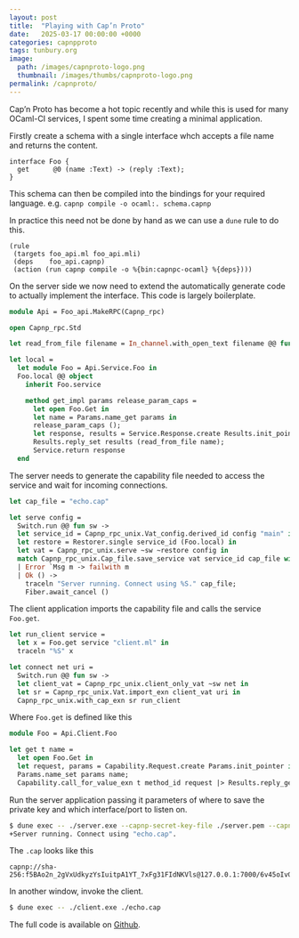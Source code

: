 ```yaml
---
layout: post
title:  "Playing with Cap’n Proto"
date:   2025-03-17 00:00:00 +0000
categories: capnpproto
tags: tunbury.org
image:
  path: /images/capnproto-logo.png
  thumbnail: /images/thumbs/capnproto-logo.png
permalink: /capnproto/
---
```


Cap’n Proto has become a hot topic recently and while this is used for many OCaml-CI services, I spent some time creating a minimal application.

Firstly create a schema with a single interface whch accepts a file name and returns the content.

```
interface Foo {
  get      @0 (name :Text) -> (reply :Text);
}
```

This schema can then be compiled into the bindings for your required language. e.g. `capnp compile -o ocaml:. schema.capnp`

In practice this need not be done by hand as we can use a `dune` rule to do this.

```
(rule
 (targets foo_api.ml foo_api.mli)
 (deps    foo_api.capnp)
 (action (run capnp compile -o %{bin:capnpc-ocaml} %{deps})))
```

On the server side we now need to extend the automatically generate code to actually implement the interface.  This code is largely boilerplate.

```ocaml
module Api = Foo_api.MakeRPC(Capnp_rpc)

open Capnp_rpc.Std

let read_from_file filename = In_channel.with_open_text filename @@ fun ic -> In_channel.input_all ic

let local =
  let module Foo = Api.Service.Foo in
  Foo.local @@ object
    inherit Foo.service

    method get_impl params release_param_caps =
      let open Foo.Get in
      let name = Params.name_get params in
      release_param_caps ();
      let response, results = Service.Response.create Results.init_pointer in
      Results.reply_set results (read_from_file name);
      Service.return response
  end
```

The server needs to generate the capability file needed to access the service and wait for incoming connections.

```ocaml
let cap_file = "echo.cap"

let serve config =
  Switch.run @@ fun sw ->
  let service_id = Capnp_rpc_unix.Vat_config.derived_id config "main" in
  let restore = Restorer.single service_id (Foo.local) in
  let vat = Capnp_rpc_unix.serve ~sw ~restore config in
  match Capnp_rpc_unix.Cap_file.save_service vat service_id cap_file with
  | Error `Msg m -> failwith m
  | Ok () ->
    traceln "Server running. Connect using %S." cap_file;
    Fiber.await_cancel ()
```

The client application imports the capability file and calls the service `Foo.get`.

```ocaml
let run_client service =
  let x = Foo.get service "client.ml" in
  traceln "%S" x

let connect net uri =
  Switch.run @@ fun sw ->
  let client_vat = Capnp_rpc_unix.client_only_vat ~sw net in
  let sr = Capnp_rpc_unix.Vat.import_exn client_vat uri in
  Capnp_rpc_unix.with_cap_exn sr run_client
```

Where `Foo.get` is defined like this

```ocaml
module Foo = Api.Client.Foo

let get t name =
  let open Foo.Get in
  let request, params = Capability.Request.create Params.init_pointer in
  Params.name_set params name;
  Capability.call_for_value_exn t method_id request |> Results.reply_get
```

Run the server application passing it parameters of where to save the private key and which interface/port to listen on.

```sh
$ dune exec -- ./server.exe --capnp-secret-key-file ./server.pem --capnp-listen-address tcp:127.0.0.1:7000
+Server running. Connect using "echo.cap".
```

The `.cap` looks like this

```
capnp://sha-256:f5BAo2n_2gVxUdkyzYsIuitpA1YT_7xFg31FIdNKVls@127.0.0.1:7000/6v45oIvGQ6noMaLOh5GHAJnGJPWEO5A3Qkt0Egke4Ic
```

In another window, invoke the client.

```sh
$ dune exec -- ./client.exe ./echo.cap
```

The full code is available on [Github](https://github.com/mtelvers/capnp-minimum).

